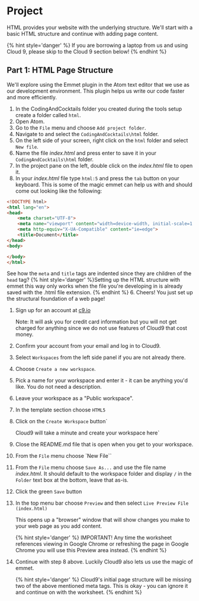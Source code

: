 # Project

HTML provides your website with the underlying structure.  We'll start with a basic HTML structure and continue with adding page content.

{% hint style='danger' %}
If you are borrowing a laptop from us and using Cloud 9, please skip to the Cloud 9 section below!
{% endhint %}

## Part 1: HTML Page Structure
We'll explore using the Emmet plugin in the Atom text editor that we use as our development environment.  This plugin helps us write our code faster and more efficiently.

1. In the CodingAndCocktails folder you created during the tools setup create a folder called `html`.
2. Open Atom.
3. Go to the `File` menu and choose `Add project folder`.
4. Navigate to and select the `CodingAndCocktails\html` folder.
3. On the left side of your screen, right click on the `html` folder and select `New file`.
5. Name the file _index.html_ and press enter to save it in your `CodingAndCocktails\html` folder.
6. In the project pane on the left, double click on the _index.html_ file to open it.
7. In your _index.html_ file type `html:5` and press the `tab` button on your keyboard.  This is some of the magic emmet can help us with and should come out looking like the following: 

  ```html
  <!DOCTYPE html>
  <html lang="en">
  <head>
      <meta charset="UTF-8">
      <meta name="viewport" content="width=device-width, initial-scale=1.0">
      <meta http-equiv="X-UA-Compatible" content="ie=edge">
      <title>Document</title>
  </head>
  <body>
  
  </body>
  </html>
  ```
See how the `meta` and `title` tags are indented since they are children of the `head` tag?
{% hint style='danger' %}Setting up the HTML structure with emmet this way only works when the file you're developing in is already saved with the .html file extension. {% endhint %}
6. Cheers! You just set up the structural foundation of a web page!

<!--sec data-title="Cloud9 Instructions" data-id="section0" data-show=true data-collapse=true ces-->

1. Sign up for an account at [c9.io](https://c9.io)
   
   Note: It will ask you for credit card information but you will not get charged for anything since we do not use features of Cloud9 that cost money.

2. Confirm your account from your email and log in to Cloud9.

3. Select `Workspaces` from the left side panel if you are not already there.

4. Choose `Create a new workspace`.

5. Pick a name for your workspace and enter it - it can be anything you'd like.  You do not need a description.

6. Leave your workspace as a "Public workspace".

7. In the template section choose `HTML5`

8. Click on the `Create Workspace` button`

   Cloud9 will take a minute and create your workspace here`
   
9. Close the README.md file that is open when you get to your workspace.

10. From the `File` menu choose `New File``

11. From the `File` menu choose `Save As...` and use the file name _index.html_.  It should default to the workspace folder and display `/` in the `Folder` text box at the bottom, leave that as-is.

12.  Click the green `Save` button

13. In the top menu bar choose `Preview` and then select `Live Preview File (index.html)`

    This opens up a "browser" window that will show changes you make to your web page as you add content.  
    
    {% hint style='danger' %}
    IMPORTANT! Any time the worksheet references viewing in Google     Chrome or refreshing the page in Google Chrome you will use this Preview area instead.
    {% endhint %}

14. Continue with step 8 above. Luckily Cloud9 also lets us use the magic of emmet.

    {% hint style='danger' %}
    Cloud9's initial page structure will be missing two of the above mentioned meta tags.  This is okay - you can ignore it and continue on with the worksheet.
    {% endhint %}
<!--endsec-->

